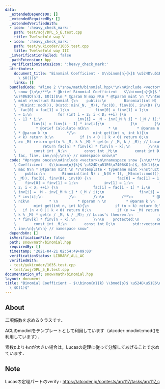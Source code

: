 ```yaml
---
data:
  _extendedDependsOn: []
  _extendedRequiredBy: []
  _extendedVerifiedWith:
  - icon: ':heavy_check_mark:'
    path: test/aoj/DPL_5_E.test.cpp
    title: Twelvefold way V
  - icon: ':heavy_check_mark:'
    path: test/yukicoder/1035.test.cpp
    title: Twelvefold way III
  _isVerificationFailed: false
  _pathExtension: hpp
  _verificationStatusIcon: ':heavy_check_mark:'
  attributes:
    document_title: "Binomial Coefficient - $\\binom{n}{k}$ \u524D\u51E6\u7406$O(n)$,\
      \ $O(1)$"
    links: []
  bundledCode: "#line 2 \"snow/math/binomial.hpp\"\n\n#include <vector>\n\nnamespace\
    \ snow {\n\n/**\n * @brief Binomial Coefficient - $\\binom{n}{k}$ \u524D\u51E6\
    \u7406$O(n)$, $O(1)$\n * @param N max N\n * @tparam mint \n */\ntemplate < typename\
    \ mint >\nstruct Binomial {\n    public:\n        Binomial(int N) : _N(N + 1),\
    \ _M(mint::mod()), D(std::min(_N, _M)), fac(D), finv(D), inv(D) {\n          \
    \  fac[0] = fac[1] = 1;\n            finv[0] = finv[1] = 1;\n            inv[1]\
    \ = 1;\n            for (int i = 2; i < D; ++i) {\n                fac[i] = fac[i\
    \ - 1] * i;\n                inv[i] = _M - inv[_M % i] * (_M / i);\n         \
    \       finv[i] = finv[i - 1] * inv[i];\n            }\n        }\n\n        /**\n\
    \         * @brief Calculate nCk\n         * \n         * @param n \n        \
    \ * @param k \n         */\n        mint get(int n, int k){\n            if (n\
    \ < k) return 0;\n            if (n < 0 || k < 0) return 0;\n            if (n\
    \ >= _M) return get(n % _M, k % _M) * get(n / _M, k / _M); // Lucas's theorem.\n\
    \            return fac[n] * finv[k] * finv[n - k];\n        }\n\n    protected:\n\
    \        const int _N;\n        const int _M;\n        const int D;\n        std::vector<mint>\
    \ fac, finv, inv;\n};\n\n} // namespace snow\n"
  code: "#pragma once\n\n#include <vector>\n\nnamespace snow {\n\n/**\n * @brief Binomial\
    \ Coefficient - $\\binom{n}{k}$ \u524D\u51E6\u7406$O(n)$, $O(1)$\n * @param N\
    \ max N\n * @tparam mint \n */\ntemplate < typename mint >\nstruct Binomial {\n\
    \    public:\n        Binomial(int N) : _N(N + 1), _M(mint::mod()), D(std::min(_N,\
    \ _M)), fac(D), finv(D), inv(D) {\n            fac[0] = fac[1] = 1;\n        \
    \    finv[0] = finv[1] = 1;\n            inv[1] = 1;\n            for (int i =\
    \ 2; i < D; ++i) {\n                fac[i] = fac[i - 1] * i;\n               \
    \ inv[i] = _M - inv[_M % i] * (_M / i);\n                finv[i] = finv[i - 1]\
    \ * inv[i];\n            }\n        }\n\n        /**\n         * @brief Calculate\
    \ nCk\n         * \n         * @param n \n         * @param k \n         */\n\
    \        mint get(int n, int k){\n            if (n < k) return 0;\n         \
    \   if (n < 0 || k < 0) return 0;\n            if (n >= _M) return get(n % _M,\
    \ k % _M) * get(n / _M, k / _M); // Lucas's theorem.\n            return fac[n]\
    \ * finv[k] * finv[n - k];\n        }\n\n    protected:\n        const int _N;\n\
    \        const int _M;\n        const int D;\n        std::vector<mint> fac, finv,\
    \ inv;\n};\n\n} // namespace snow"
  dependsOn: []
  isVerificationFile: false
  path: snow/math/binomial.hpp
  requiredBy: []
  timestamp: '2021-04-21 02:54:49+09:00'
  verificationStatus: LIBRARY_ALL_AC
  verifiedWith:
  - test/yukicoder/1035.test.cpp
  - test/aoj/DPL_5_E.test.cpp
documentation_of: snow/math/binomial.hpp
layout: document
title: "Binomial Coefficient - $\\binom{n}{k} \\bmod{p}$ \u524D\u51E6\u7406$O(n)$,\
  \ $O(1)$"
---
```


## About

二項係数を求めるクラスです．

ACLのmodintをテンプレートとして利用しています（atcoder::modint::mod()を利用しています）．

素数$p$よりも$n$が大きい場合は，Lucasの定理に従って分解してあげることで求めています．

## Note

Lucasの定理パートのverify : https://atcoder.jp/contests/arc117/tasks/arc117_c